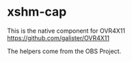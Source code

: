 # xshm-cap
This is the native component for OVR4X11
https://github.com/galister/OVR4X11

The helpers come from the OBS Project.
